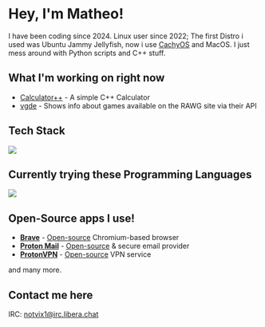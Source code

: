 # Hey, I'm Matheo!
I have been coding since 2024.
Linux user since 2022; The first Distro i used was Ubuntu Jammy Jellyfish, now i use [CachyOS](https://cachyos.org/) and MacOS.
I just mess around with Python scripts and C++ stuff.

## What I'm working on right now
- [Calculator++](https://github.com/veddevv/CalculatorPlusPlus) - A simple C++ Calculator
- [vgde](https://github.com/veddevv/vgde) - Shows info about games available on the RAWG site via their API

## Tech Stack
[![](https://skillicons.dev/icons?i=python,cpp,javascript,html,css,github,linux,apple,pycharm,clion,vscode&theme=dark&perline=10)](https://skillicons.dev)

## Currently trying these Programming Languages
[![](https://skillicons.dev/icons?i=java&theme=dark&perline=10)](https://skillicons.dev)

## Open-Source apps I use!
* [**Brave**](https://brave.com/) - [Open-source](https://github.com/brave/brave-browser) Chromium-based browser
* [**Proton Mail**](https://proton.me/mail/) - [Open-source](https://github.com/ProtonMail) & secure email provider
* [**ProtonVPN**](https://protonvpn.com/) - [Open-source](https://github.com/ProtonVPN/) VPN service

and many more.

## Contact me here
IRC: notvix1@irc.libera.chat
